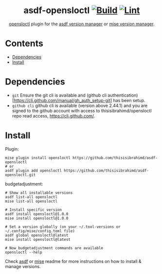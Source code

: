 <div align="center">

# asdf-opensloctl [![Build](https://github.com/thisisibrahimd/asdf-opensloctl/actions/workflows/build.yml/badge.svg)](https://github.com/thisisibrahimd/asdf-opensloctl/actions/workflows/build.yml) [![Lint](https://github.com/thisisibrahimd/asdf-opensloctl/actions/workflows/lint.yml/badge.svg)](https://github.com/thisisibrahimd/asdf-opensloctl/actions/workflows/lint.yml)

[opensloctl](https://github.com/thisisibrahimd/opensloctl) plugin for the [asdf version manager](https://asdf-vm.com) or [mise version manager](https://mise.jdx.dev/).

</div>

# Contents

- [Dependencies](#dependencies)
- [Install](#install)

# Dependencies

- `git` Ensure the git cli is available and (github cli authentication)[https://cli.github.com/manual/gh_auth_setup-git] has been setup.
- `github cli` github cli is available (version above 2.44.1) and you are signed to the github account with access to thisisibrahimd/opensloctl repo read access, https://cli.github.com/.

# Install

Plugin:

```shell
mise plugin install opensloctl https://github.com/thisisibrahimd/asdf-opensloctl
# or
asdf plugin add opensloctl https://github.com/thisisibrahimd/asdf-opensloctl.git
```

budgetadjustment:

```shell
# Show all installable versions
asdf list-all opensloctl
mise list-all opensloctl

# Install specific version
asdf install opensloctl@1.0.0
mise install opensloctl@1.0.0

# Set a version globally (on your ~/.tool-versions or ~/.config/mise/config.toml file)
asdf global opensloctl@latest
mise install opensloctl@latest

# Now budgetadjustment commands are available
opensloctl --help
```

Check [asdf](https://github.com/asdf-vm/asdf) or [mise](https://github.com/jdx/mise) readme for more instructions on how to install & manage versions.

